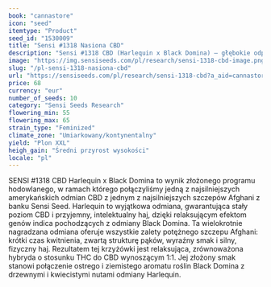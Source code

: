 ```yaml
---
book: "cannastore"
icon: "seed"
itemtype: "Product"
seed_id: "1530009"
title: "Sensi #1318 Nasiona CBD"
description: "Sensi #1318 CBD (Harlequin x Black Domina) – głębokie odprężenie przy stosunkowo wysokim stężeniu kannabidiolu z wielorakich linii hodowlanych . Tutaj kupisz nasiona."
image: "https://img.sensiseeds.com/pl/research/sensi-1318-cbd-image.png"
slug: "/pl-sensi-1318-nasiona-cbd"
url: "https://sensiseeds.com/pl/research/sensi-1318-cbd?a_aid=cannastore"
price: 68
currency: "eur"
number_of_seeds: 10
category: "Sensi Seeds Research"
flowering_min: 55
flowering_max: 65
strain_type: "Feminized"
climate_zone: "Umiarkowany/kontynentalny"
yield: "Plon XXL"
heigh_gain: "Średni przyrost wysokości"
locale: "pl"
---
```

SENSI #1318 CBD Harlequin x Black Domina to wynik złożonego programu hodowlanego, w ramach którego połączyliśmy jedną z najsilniejszych amerykańskich odmian CBD z jednym z najsilniejszych szczepów Afghani z banku Sensi Seed. Harlequin to wyjątkowa odmiana, gwarantująca stały poziom CBD i przyjemny, intelektualny haj, dzięki relaksującym efektom genów indica pochodzących z odmiany Black Domina. Ta wielokrotnie nagradzana odmiana oferuje wszystkie zalety potężnego szczepu Afghani: krótki czas kwitnienia, zwartą strukturę pąków, wyraźny smak i silny, fizyczny haj. Rezultatem tej krzyżówki jest relaksująca, zrównoważona hybryda o stosunku THC do CBD wynoszącym 1:1. Jej złożony smak stanowi połączenie ostrego i ziemistego aromatu roślin Black Domina z drzewnymi i kwiecistymi nutami odmiany Harlequin.
